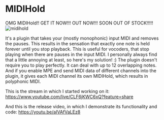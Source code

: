 # MIDIHold
OMG MIDIHold!! GET IT NOW!!! OUT NOW!!! SOON OUT OF STOCK!!!!!
![midihold](https://github.com/Mrugalla/MIDIHold/assets/54960398/8abef876-759f-47f0-b7c5-591b00ae6ef6)

It's a plugin that takes your (mostly monophonic) input MIDI and removes the pauses.
This results in the sensation that exactly one note is held forever until you stop playback.
This is useful for vocoders, that stop playing when there are pauses in the input MIDI.
I personally always find that a little annoying at least, so here's my solution! :)
The plugin doesn't require you to play perfectly. It can deal with up to 12 overlapping notes.
And if you enable MPE and send MIDI data of different channels into the plugin, it gives
each MIDI channel its own MIDIHold, which results in polyphonic MIDI.

This is the stream in which I started working on it:
https://www.youtube.com/live/CLF6jKWC6xQ?feature=share

And this is the release video, in which I demonstrate its functionality and code:
https://youtu.be/aIVAfVaLEz8
